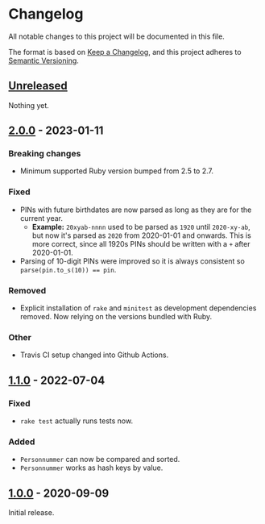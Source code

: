 # Changelog

All notable changes to this project will be documented in this file.

The format is based on [Keep a Changelog](https://keepachangelog.com/en/1.0.0/),
and this project adheres to [Semantic Versioning](https://semver.org/spec/v2.0.0.html).

## [Unreleased]

Nothing yet.

## [2.0.0] - 2023-01-11

### Breaking changes

* Minimum supported Ruby version bumped from 2.5 to 2.7.

### Fixed

* PINs with future birthdates are now parsed as long as they are for the
  current year.
    * **Example:** `20xyab-nnnn` used to be parsed as `1920` until `2020-xy-ab`,
    but now it's parsed as `2020` from 2020-01-01 and onwards. This is more
    correct, since all 1920s PINs should be written with a `+` after
    2020-01-01.
* Parsing of 10-digit PINs were improved so it is always consistent so
  `parse(pin.to_s(10)) == pin`.

### Removed

* Explicit installation of `rake` and `minitest` as development dependencies
  removed. Now relying on the versions bundled with Ruby.

### Other

* Travis CI setup changed into Github Actions.

## [1.1.0] - 2022-07-04

### Fixed

* `rake test` actually runs tests now.

### Added

* `Personnummer` can now be compared and sorted.
* `Personnummer` works as hash keys by value.

## [1.0.0] - 2020-09-09

Initial release.

[1.0.0]: https://github.com/Mange/swedish-pin-ruby/releases/tag/v1.0.0
[1.1.0]: https://github.com/Mange/swedish-pin-ruby/releases/tag/v1.1.0
[2.0.0]: https://github.com/Mange/swedish-pin-ruby/releases/tag/v2.0.0
[Unreleased]: https://github.com/Mange/swedish-pin-ruby/compare/v2.0.0...HEAD
